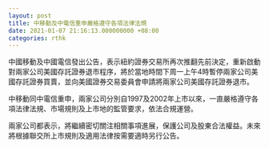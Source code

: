 ```yaml
---
layout: post
title: 中移動及中電信重申嚴格遵守各項法律法規
date: 2021-01-07 21:16:13.000000000 +08:00
categories: rthk
---
```


中國移動及中國電信發出公告，表示紐約證券交易所再次推翻先前決定，重新啟動對兩家公司美國存託證券退市程序，將於當地時間下周一上午4時暫停兩家公司美國存託證券買賣，並向美國證券交易委員會申請將兩家公司美國存託證券退市。

中移動同中電信重申，兩家公司分別自1997及2002年上市以來，一直嚴格遵守各項法律法規、市場規則及上市地的監管要求，依法合規運營。

兩家公司都表示，將繼續密切關注相關事項進展，保護公司及股東合法權益。未來將根據聯交所上市規則及適用法律按需要適時另行公告。
